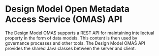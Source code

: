 <!-- SPDX-License-Identifier: CC-BY-4.0 -->
<!-- Copyright Contributors to the ODPi Egeria project. -->

# Design Model Open Metadata Access Service (OMAS) API

The Design Model OMAS supports a REST API for maintaining intellectual property
in the form of data models.  This content is then used by governance processes and other tools.
The Design Model OMAS API provides the shared Java classes between the
server and client.